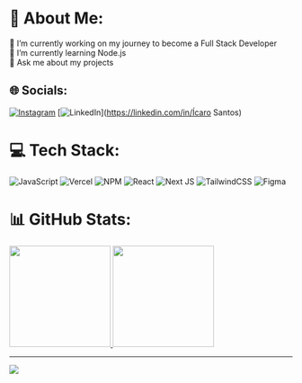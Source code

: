 # 💫 About Me:
🔭 I’m currently working on my journey to become a Full Stack Developer<br>🌱 I’m currently learning Node.js<br>💬 Ask me about my projects


## 🌐 Socials:
[![Instagram](https://img.shields.io/badge/Instagram-%23E4405F.svg?logo=Instagram&logoColor=white)](https://instagram.com/_raveloo) [![LinkedIn](https://img.shields.io/badge/LinkedIn-%230077B5.svg?logo=linkedin&logoColor=white)](https://linkedin.com/in/Ícaro Santos) 

# 💻 Tech Stack:
![JavaScript](https://img.shields.io/badge/javascript-%23323330.svg?style=for-the-badge&logo=javascript&logoColor=%23F7DF1E) ![Vercel](https://img.shields.io/badge/vercel-%23000000.svg?style=for-the-badge&logo=vercel&logoColor=white) ![NPM](https://img.shields.io/badge/NPM-%23000000.svg?style=for-the-badge&logo=npm&logoColor=white) ![React](https://img.shields.io/badge/react-%2320232a.svg?style=for-the-badge&logo=react&logoColor=%2361DAFB) ![Next JS](https://img.shields.io/badge/Next-black?style=for-the-badge&logo=next.js&logoColor=white) ![TailwindCSS](https://img.shields.io/badge/tailwindcss-%2338B2AC.svg?style=for-the-badge&logo=tailwind-css&logoColor=white) 	![Figma](https://img.shields.io/badge/figma-%23F24E1E.svg?style=for-the-badge&logo=figma&logoColor=white)

# 📊 GitHub Stats:
<div>
  <a href="https://github.com/icaroravelo"> 
    <img height="180em" src="https://github-readme-stats.vercel.app/api?username=icaroravelo&show_icons=true$include_all_commits=true&count_private=true&theme=dark"/>
    <img height="180em" src="https://github-readme-stats.vercel.app/api/top-langs/?username=icaroravelo&layout=compact&langs_count=7&theme=dark"/>
</div>

---
[![](https://visitcount.itsvg.in/api?id=icaroravelo&icon=0&color=2)](https://visitcount.itsvg.in)

